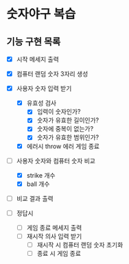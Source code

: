 # 숫자야구 복습

## 기능 구현 목록

- [x] 시작 메세지 출력

- [x] 컴퓨터 랜덤 숫자 3자리 생성

- [x] 사용자 숫자 입력 받기

  - [x] 유효성 검사
    - [x] 입력이 숫자인가?
    - [x] 숫자가 유효한 길이인가?
    - [x] 숫자에 중복이 없는가?
    - [x] 숫자가 유효한 범위인가?
  - [x] 에러시 throw 에러 게임 종료

- [ ] 사용자 숫자와 컴퓨터 숫자 비교

  - [x] strike 개수
  - [x] ball 개수

- [ ] 비교 결과 출력

- [ ] 정답시

  - [ ] 게임 종료 메세지 출력
  - [ ] 재시작 의사 입력 받기
    - [ ] 재시작 시 컴퓨터 랜덤 숫자 초기화
    - [ ] 종료 시 게임 종료
